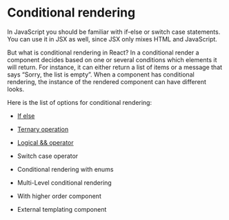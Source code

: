 # Conditional rendering

In JavaScript you should be familiar with if-else or switch case statements. You can use it in JSX as well, since JSX only mixes HTML and JavaScript.

But what is conditional rendering in React? In a conditional render a component decides based on one or several conditions which elements it will return. For instance, it can either return a list of items or a message that says “Sorry, the list is empty”. When a component has conditional rendering, the instance of the rendered component can have different looks.

Here is the list of options for conditional rendering:

* [If else](If-else.md "If else")

* [Ternary operation](Ternary-operation.md "Ternary operation")

* [Logical && operator](Logical-and-operator.md "Logical && operator")

* Switch case operator

* Conditional rendering with enums

* Multi-Level conditional rendering

* With higher order component

* External templating component